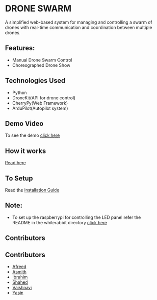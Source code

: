 
# DRONE SWARM

A simplified web-based system for managing and controlling a swarm of drones with real-time communication and coordination between multiple drones.


## Features:
- Manual Drone Swarm Control
- Choreographed Drone Show

## Technologies Used

- Python
- DroneKit(API for drone control)
- CherryPy(Web Framework)
- ArduPilot(Autopilot system)

## Demo Video

To see the demo [click here](https://linktodocumentation)

## How it works

[Read here](https://linktodocumentation)

## To Setup

Read the [Installation Guide](https://linktodocumentation)



## Note:
- To set up the raspberrypi for controlling the LED panel refer the README in the whiterabbit directory [click here](https://linktodocumentation)

## Contributors

## Contributors
- [Afreed](https://github.com/mohd-afreed)
- [Asmith](https://github.com/asmith0713)
- [Ibrahim](https://github.com/muzammil-ibrahim)
- [Shahed](https://github.com/MOHAMMEDSHAHED786)
- [Vaishnavi](https://github.com/vaishnavijade)
- [Yasin](https://github.com/Zainprime)